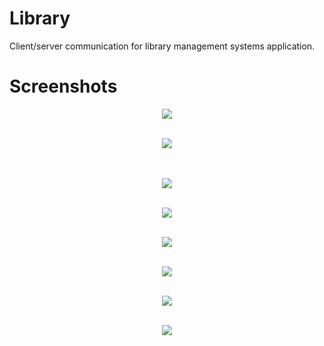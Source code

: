 # Library

Client/server communication for library management systems application.

# Screenshots

<p align="center">
  <img src="https://lh3.googleusercontent.com/-UJosSABbORk/WjBQBwPUHHI/AAAAAAAADZI/Kz5L6WPI38gukKBN8PpJTOau-j-hvnbJwCL0BGAs/w530-d-h809-n-rw/firstScreen.png" />
</br>
</br>
<p align="center">
  <img src="https://lh3.googleusercontent.com/-s19SVWkifBM/WjBRkR4k17I/AAAAAAAADaI/2rahm6lSPqgLhy4m0mQhUk8rQ3preqfBgCL0BGAs/w530-d-h687-n-rw/secondScreen.png" />
</br>
</br> 
</br>
<p align="center">
  <img src="https://lh3.googleusercontent.com/-Yck5o0jZTd8/WjBR8gC-dSI/AAAAAAAADag/3ABtEGYC0qEo9cBYXRMMeGq_6W21uaebgCL0BGAs/w530-d-h189-n-rw/thirdScreen.png" />
</br>
</br>
<p align="center">
  <img src="https://lh3.googleusercontent.com/-BmL-xwdc5ns/WjBSnjnIhBI/AAAAAAAADbE/IS81FgVTHMQci93Nd-FQsjaRhQXwY2C9wCL0BGAs/w530-d-h540-n-rw/fourthScreen.png" />
</br>
</br>
<p align="center">
  <img src="https://lh3.googleusercontent.com/-R6ADKBrtIy8/WjBSwxkkpjI/AAAAAAAADbc/nAmfwfLM3c0TJMAoCDKXNObMPov-PEjHQCL0BGAs/w530-d-h725-n-rw/fifthScreen.png" />
</br>
</br>
<p align="center">
  <img src="https://lh3.googleusercontent.com/-MQjc51hZMLg/WjBT3_Laz6I/AAAAAAAADcM/5hu8BNzsF4g_rjdAUQ4oq9V7FE_Br2ZtgCL0BGAs/w530-d-h526-n-rw/sixthScreen.png" />
</br>
</br>
<p align="center">
  <img src="https://lh3.googleusercontent.com/-cewdt2rE5ws/WjBT7lXiZSI/AAAAAAAADcg/NgFpD1cxYdQhk4mL5fpI6ifsfDKv_OcmgCL0BGAs/w530-d-h686-n-rw/seventhScreen.png" />
</br>
</br>
<p align="center">
  <img src="https://lh3.googleusercontent.com/-89SOa1CJAA8/WjBVBKnF1pI/AAAAAAAADdo/QLaK3lm-aPIeFygPND0r_eDpS8FLCdGsgCL0BGAs/w530-d-h739-n-rw/eighthScreen.png" />













